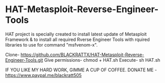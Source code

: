 # HAT-Metasploit-Reverse-Engineer-Tools
HAT project is specially created to install latest update of Metasploit Framework &amp; to install all required Rverse Engineer Tools with rquired libraries to use for command "msfvenom-x".

Clone- https://github.com/BLACKRATTX/HAT-Metasploit-Reverse-Engineer-Tools.git
Give permissions- chmod + HAT.sh
Execute- sh HAT.sh

IF YOU LIKE MY HARD WORK, GIMME A CUP OF COFFEE.
DONATE ME - https://www.paypal.me/blackratt505
